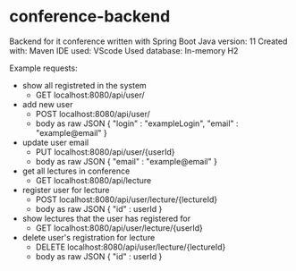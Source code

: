 # conference-backend
Backend for it conference written with Spring Boot
Java version: 11
Created with: Maven
IDE used: VScode
Used database: In-memory H2

Example requests:
- show all registreted in the system
  - GET localhost:8080/api/user/
- add new user
  - POST localhost:8080/api/user/
  - body as raw JSON
    {
      "login" : "exampleLogin",
      "email" : "example@email"
    }
- update user email
  - PUT localhost:8080/api/user/{userId}
  - body as raw JSON
    {
      "email" : "example@email"
    }
- get all lectures in conference
  - GET localhost:8080/api/lecture
- register user for lecture
  - POST localhost:8080/api/user/lecture/{lectureId}
  - body as raw JSON
    {
      "id" : userId
    }
- show lectures that the user has registered for 
  - GET localhost:8080/api/user/lecture/{userId}
- delete user's registration for lecture
  - DELETE localhost:8080/api/user/lecture/{lectureId}
  - body as raw JSON
    {
      "id" : userId
    }
 
